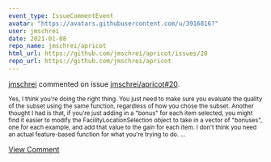 ```yaml
---
event_type: IssueCommentEvent
avatar: "https://avatars.githubusercontent.com/u/3916816?"
user: jmschrei
date: 2021-01-08
repo_name: jmschrei/apricot
html_url: https://github.com/jmschrei/apricot/issues/20
repo_url: https://github.com/jmschrei/apricot
---
```


<a href='https://github.com/jmschrei' target='_blank'>jmschrei</a> commented on issue <a href='https://github.com/jmschrei/apricot/issues/20' target='_blank'>jmschrei/apricot#20</a>.

<small>Yes, I think you're doing the right thing. You just need to make sure you evaluate the quality of the subset using the same function, regardless of how you chose the subset. Another thought I had is that, if you're just adding in a "bonus" for each item selected, you might find it easier to modify the FacilityLocationSelection object to take in a vector of "bonuses", one for each example, and add that value to the gain for each item. I don't think you need an actual feature-based function for what you're trying to do. ...</small>

<a href='https://github.com/jmschrei/apricot/issues/20' target='_blank'>View Comment</a>